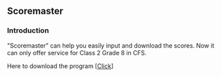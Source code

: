 ## Scoremaster

### Introduction

"Scoremaster" can help you easily input and download the scores.
Now it can only offer service for Class 2 Grade 8 in CFS.

Here to download the program [[Click](https://github.com/cheng08032005Strange/Scoremaster/blob/2.0/Scoremaster%20v2.0.rar)]
